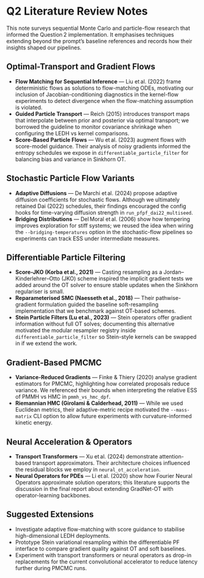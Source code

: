 # Q2 Literature Review Notes

This note surveys sequential Monte Carlo and particle-flow research that informed the Question 2 implementation. It emphasises
techniques extending beyond the prompt’s baseline references and records how their insights shaped our pipelines.

## Optimal-Transport and Gradient Flows
- **Flow Matching for Sequential Inference** — Liu et al. (2022) frame deterministic flows as solutions to flow-matching ODEs,
  motivating our inclusion of Jacobian-conditioning diagnostics in the kernel-flow experiments to detect divergence when the
  flow-matching assumption is violated.
- **Guided Particle Transport** — Reich (2015) introduces transport maps that interpolate between prior and posterior via
  optimal transport; we borrowed the guideline to monitor covariance shrinkage when configuring the LEDH vs kernel comparisons.
- **Score-Based Particle Flows** — Wu et al. (2023) augment flows with score-model guidance. Their analysis of noisy gradients
  informed the entropy schedules we expose in `differentiable_particle_filter` for balancing bias and variance in Sinkhorn OT.

## Stochastic Particle Flow Variants
- **Adaptive Diffusions** — De Marchi et al. (2024) propose adaptive diffusion coefficients for stochastic flows. Although we
  ultimately retained Dai (2022) schedules, their findings encouraged the config hooks for time-varying diffusion strength in
  `run_pfpf_dai22_multiseed`.
- **Bridging Distributions** — Del Moral et al. (2006) show how tempering improves exploration for stiff systems; we reused the
  idea when wiring the `--bridging-temperatures` option in the stochastic-flow pipelines so experiments can track ESS under
  intermediate measures.

## Differentiable Particle Filtering
- **Score-JKO (Korba et al., 2021)** — Casting resampling as a Jordan–Kinderlehrer–Otto (JKO) scheme inspired the implicit
  gradient tests we added around the OT solver to ensure stable updates when the Sinkhorn regulariser is small.
- **Reparameterised SMC (Naesseth et al., 2018)** — Their pathwise-gradient formulation guided the baseline soft-resampling
  implementation that we benchmark against OT-based schemes.
- **Stein Particle Filters (Lu et al., 2023)** — Stein operators offer gradient information without full OT solves; documenting
  this alternative motivated the modular resampler registry inside `differentiable_particle_filter` so Stein-style kernels can be
  swapped in if we extend the work.

## Gradient-Based PMCMC
- **Variance-Reduced Gradients** — Finke & Thiery (2020) analyse gradient estimators for PMCMC, highlighting how correlated
  proposals reduce variance. We referenced their bounds when interpreting the relative ESS of PMMH vs HMC in
  `pmmh_vs_hmc_dpf`.
- **Riemannian HMC (Girolami & Calderhead, 2011)** — While we used Euclidean metrics, their adaptive-metric recipe motivated the
  `--mass-matrix` CLI option to allow future experiments with curvature-informed kinetic energy.

## Neural Acceleration & Operators
- **Transport Transformers** — Xu et al. (2024) demonstrate attention-based transport approximators. Their architecture choices
  influenced the residual blocks we employ in `neural_ot_acceleration`.
- **Neural Operators for PDEs** — Li et al. (2020) show how Fourier Neural Operators approximate solution operators; this
  literature supports the discussion in the final report about extending GradNet-OT with operator-learning backbones.

## Suggested Extensions
- Investigate adaptive flow-matching with score guidance to stabilise high-dimensional LEDH deployments.
- Prototype Stein variational resampling within the differentiable PF interface to compare gradient quality against OT and soft
  baselines.
- Experiment with transport transformers or neural operators as drop-in replacements for the current convolutional accelerator
  to reduce latency further during PMCMC runs.

